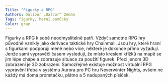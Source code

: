 ```yaml
---
Title: "Figurky a RPG"
Authors: Dalibor „Dalcor“ Zeman
Tags: figurky, herní pomůcky 
Color: gray
---
```

Figurky a RPG k sobě neodmyslitelně patří. Vždyť samotné RPG hry původně vznikly jako derivace taktické hry Chainmail. Jsou hry, které hraní s figurkami podporují méně nebo více, některé je dokonce přímo vyžadují. Jenže sami vypravěči časem vysledují, že místo kreslení křížků na mapě se jim lépe chápe a zobrazuje situace za použití figurek. Přeci jenom 3D zobrazení je 3D zobrazení. Samozřejmě existuje možnost virtuální RPG vyprávění třeba v systému Aurora pro PC hru Neverwinter Nights, ovšem ne každý má doma promítačku, plátno a 5 nadupaných písíček.

